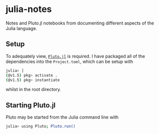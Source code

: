 # julia-notes
Notes and Pluto.jl notebooks from documenting different aspects of the Julia language.

## Setup
To adequately view, [`Pluto.jl`](https://github.com/fonsp/Pluto.jl) is required. I have packaged all of the dependencies into the `Project.toml`, which can be setup with
```bash
julia> ]
(@v1.5) pkg> activate .
(@v1.5) pkg> instantiate
```
whilst in the root directory.

## Starting Pluto.jl
Pluto may be started from the Julia command line with
```bash
julia> using Pluto; Pluto.run()
```
